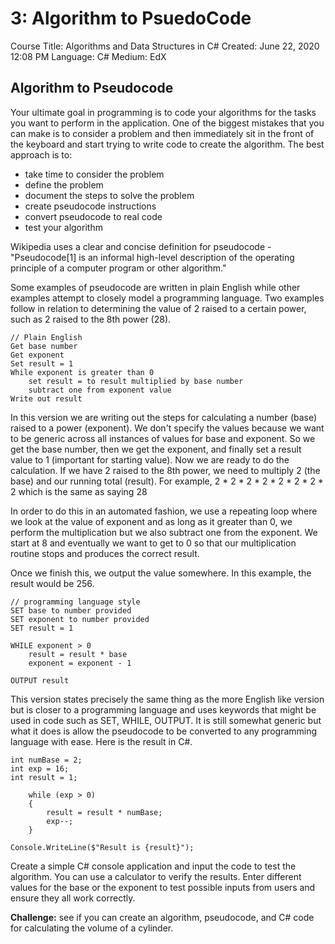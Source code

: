 # 3: Algorithm to PsuedoCode

Course Title: Algorithms and Data Structures in C#
Created: June 22, 2020 12:08 PM
Language: C#
Medium: EdX

## Algorithm to Pseudocode

Your ultimate goal in programming is to code your algorithms for the tasks you want to perform in the application. One of the biggest mistakes that you can make is to consider a problem and then immediately sit in the front of the keyboard and start trying to write code to create the algorithm. The best approach is to:

- take time to consider the problem
- define the problem
- document the steps to solve the problem
- create pseudocode instructions
- convert pseudocode to real code
- test your algorithm

Wikipedia uses a clear and concise definition for pseudocode - "Pseudocode[1] is an informal high-level description of the operating principle of a computer program or other algorithm."

Some examples of pseudocode are written in plain English while other examples attempt to closely model a programming language. Two examples follow in relation to determining the value of 2 raised to a certain power, such as 2 raised to the 8th power (28).

```
// Plain English
Get base number
Get exponent
Set result = 1
While exponent is greater than 0
    set result = to result multiplied by base number
    subtract one from exponent value
Write out result

```

In this version we are writing out the steps for calculating a number (base) raised to a power (exponent). We don't specify the values because we want to be generic across all instances of values for base and exponent. So we get the base number, then we get the exponent, and finally set a result value to 1 (important for starting value). Now we are ready to do the calculation. If we have 2 raised to the 8th power, we need to multiply 2 (the base) and our running total (result). For example, 2 * 2 * 2 * 2 * 2 * 2 * 2 * 2 which is the same as saying 28

In order to do this in an automated fashion, we use a repeating loop where we look at the value of exponent and as long as it greater than 0, we perform the multiplication but we also subtract one from the exponent. We start at 8 and eventually we want to get to 0 so that our multiplication routine stops and produces the correct result.

Once we finish this, we output the value somewhere. In this example, the result would be 256.

```
// programming language style
SET base to number provided
SET exponent to number provided
SET result = 1

WHILE exponent > 0
    result = result * base
    exponent = exponent - 1

OUTPUT result

```

This version states precisely the same thing as the more English like version but is closer to a programming language and uses keywords that might be used in code such as SET, WHILE, OUTPUT. It is still somewhat generic but what it does is allow the pseudocode to be converted to any programming language with ease. Here is the result in C#.

```
int numBase = 2;
int exp = 16;
int result = 1;

    while (exp > 0)
    {
        result = result * numBase;
        exp--;
    }

Console.WriteLine($"Result is {result}");

```

Create a simple C# console application and input the code to test the algorithm. You can use a calculator to verify the results. Enter different values for the base or the exponent to test possible inputs from users and ensure they all work correctly.

**Challenge:** see if you can create an algorithm, pseudocode, and C# code for calculating the volume of a cylinder.